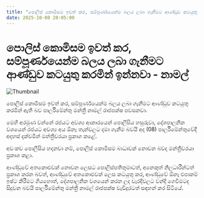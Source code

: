 ```yaml
---
title: "පොලිස් කොමිසම ඉවත් කර, සම්පූර්ණයෙන්ම බලය ලබා ගැනීමට ආණ්ඩුව කටයුතු කරමින් ඉන්නවා - නාමල්"
date: 2025-10-08 20:05:00
---
```


# පොලිස් කොමිසම ඉවත් කර, සම්පූර්ණයෙන්ම බලය ලබා ගැනීමට ආණ්ඩුව කටයුතු කරමින් ඉන්නවා - නාමල්

![Thumbnail](https://helakuru.sgp1.cdn.digitaloceanspaces.com/esana/images/lib/namal-rajapaksa-parliment-new-tt.jpg)

පොලිස් කොමිසම ඉවත් කර, සම්පූර්ණයෙන්ම බලය ලබා ගැනීමට ආණ්ඩුව කටයුතු කරමින් ඇති බව පාර්ලිමේන්තු මන්ත්‍රී නාමල් රාජපක්ෂ පවසනවා.

මෙහි අරමුණ වන්නේ රජයට අවශ්‍ය ආකාරයෙන් පොලීසිය හසුරුවා, දේශපාලනික වශයෙන් රජයට අවශ්‍ය අය ඕනෑ තැන්වලට දමා ගැනීම බවයි අද (08) පාර්ලිමේන්තුවේදී අදහස් දක්වමින් මන්ත්‍රීවරයා ප්‍රකාශ කළේ.

අවංකව පොලීසිය හදනවා නම්, පොලිස් කොමිසම බාධාවක් නොවන බවද මන්ත්‍රීවරයා ප්‍රකාශ කළා.

ආණ්ඩුවේ අතකොළුවක් නොවන ලෙසට පොලිස්පතිතුමාටත්, අනෙකුත් නිලධාරීන්ටත් ප්‍රකාශ කරන බවත්, ආණ්ඩුවේ අතකොළුවක් ලෙස කටයුතු කර, ආණ්ඩුවේ ඕනෑ එපාකම් ඉෂ්ට කිරීමට ගියහොත්, දේශපාලනික වශයෙන් කරන ලද වැරදිවලට වන්දි ගෙවීමටද සිදුවන බවයි පාර්ලිමේන්තු මන්ත්‍රී නාමල් රාජපක්ෂ වැඩිදුරටත් සඳහන් කර සිටියේ.

